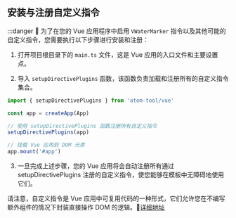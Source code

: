 ## 安装与注册自定义指令

:::danger
:tada: 为了在您的 Vue 应用程序中启用 `VWaterMarker` 指令以及其他可能的自定义指令，您需要执行以下步骤进行安装和注册：

1. 打开项目根目录下的 `main.ts` 文件，这是 Vue 应用的入口文件和主要设置点。

2. 导入 `setupDirectivePlugins` 函数，该函数负责加载和注册所有的自定义指令集合。

```typescript
import { setupDirectivePlugins } from 'atom-tool/vue'

const app = createApp(App)

// 使用 setupDirectivePlugins 函数注册所有自定义指令
setupDirectivePlugins(app)

// 挂载 Vue 应用到 DOM 元素
app.mount('#app')
```

3. 一旦完成上述步骤，您的 Vue 应用将会自动注册所有通过 setupDirectivePlugins 注册的自定义指令，使您能够在模板中无障碍地使用它们。

请注意，自定义指令是 Vue 应用中可复用代码的一种形式，它们允许您在不编写额外组件的情况下封装直接操作 DOM 的逻辑。:100:[详细地址](https://cn.vuejs.org/guide/reusability/custom-directives.html#custom-directives)
